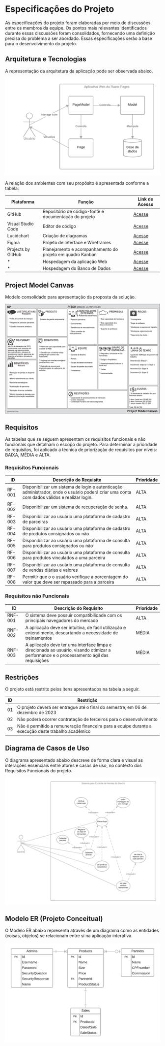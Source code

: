 # Especificações do Projeto

As especificações do projeto foram elaboradas por meio de discussões entre os membros da equipe. Os pontos mais relevantes identificados durante essas discussões foram consolidados, fornecendo uma definição precisa do problema a ser abordado. Essas especificações serão a base para o desenvolvimento do projeto.

## Arquitetura e Tecnologias

A representação da arquitetura da aplicação pode ser observada abaixo.

![Imagem do Project Model Canvas](img/02-Arquitetura.png)

A relação dos ambientes com seu propósito é apresentada conforme a tabela:

| Plataforma | Função | Link de Acesso |
|--------|--------|--------|
| GitHub | Repositório de código-fonte e documentação do projeto | [Acesse](https://github.com/ICEI-PUC-Minas-PMV-ADS/pmv-ads-2023-2-e5-proj-empext-t1-pmv-ads-2023-2-e5-proj-la-frip-atelier) |
| Visual Studio Code | Editor de código | [Acesse](https://code.visualstudio.com/) |
| Lucidchart | Criação de diagramas | [Acesse](https://www.lucidchart.com/pages/pt) |
| Figma | Projeto de Interface e Wireframes | [Acesse](https://www.figma.com/) |
| Projects by GitHub | Planejamento e acompanhamento do projeto em quadro Kanban | [Acesse](https://github.com/ICEI-PUC-Minas-PMV-ADS/pmv-ads-2023-2-e5-proj-empext-t1-pmv-ads-2023-2-e5-proj-la-frip-atelier/projects) |
| * | Hospedagem da aplicação Web | [Acesse]() |
| * | Hospedagem do Banco de Dados | [Acesse]() |

## Project Model Canvas

Modelo consolidado para apresentação da proposta da solução.

![Imagem do Project Model Canvas](img/02-project-model-canvas1.png)

## Requisitos

As tabelas que se seguem apresentam os requisitos funcionais e não funcionais que detalham o escopo do projeto. Para determinar a prioridade de requisitos, foi aplicado a técnica de priorização de requisitos por níveis: BAIXA, MÉDIA e ALTA.

### Requisitos Funcionais

|ID    | Descrição do Requisito  | Prioridade |
|------|-----------------------------------------|----|
|RF-001| Disponibilizar um sistema de login e autenticação administrador, onde o usuário poderá criar uma conta com dados válidos e realizar login. | ALTA |
|RF-002| Disponibilizar um sistema de recuperação de senha. | ALTA |
|RF-003| Disponibilizar ao usuário uma plataforma de cadastro de parceiras   | ALTA |
|RF-004| Disponibilizar ao usuário uma plataforma de cadastro de produtos consignados ou não   | ALTA |
|RF-005| Disponibilizar ao usuário uma plataforma de consulta para produtos consignados ou não | ALTA |
|RF-006| Disponibilizar ao usuário uma plataforma de consulta para produtos vinculados a uma parceira | ALTA |
|RF-007| Disponibilizar ao usuário uma plataforma de consulta de vendas diárias e valores | ALTA |
|RF-008| Permitir que o o usuário verifique a porcentagem do valor que deve ser repassado para a parceira | ALTA |

### Requisitos não Funcionais

|ID     | Descrição do Requisito  |Prioridade |
|-------|-------------------------|----|
|RNF-001| O sistema deve possuir compatibilidade com os principais navegadores do mercado | ALTA |
|RNF-002| A aplicação deve ser intuitiva, de fácil utilização e entendimento, descartando a necessidade de treinamentos |  MÉDIA |
|RNF-003| A aplicação deve ter uma interface limpa e direcionada ao usuário, visando otimizar a performance e o processamento ágil das requisições | MÉDIA |

## Restrições

O projeto está restrito pelos itens apresentados na tabela a seguir.

|ID| Restrição                                             |
|--|-------------------------------------------------------|
|01| O projeto deverá ser entregue até o final do semestre, em 06 de dezembro de 2023 |
|02| Não poderá ocorrer contratação de terceiros para o desenvolvimento      |
|03| Não é permitido a remuneração financeira para a equipe durante a execução deste trabalho acadêmico |

## Diagrama de Casos de Uso

O diagrama apresentado abaixo descreve de forma clara e visual as interações essenciais entre atores e casos de uso, no contexto dos Requisitos Funcionais do projeto.

![Imagem do Diagrama de Caso de Uso](img/02-casos-de-uso.png)

## Modelo ER (Projeto Conceitual)

O Modelo ER abaixo representa através de um diagrama como as entidades (coisas, objetos) se relacionam entre si na aplicação interativa.

![Imagem do Esquema Relacional](img/02-projeto-bd.png)
